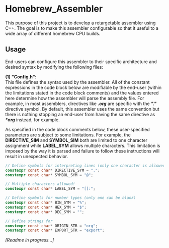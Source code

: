 # Homebrew_Assembler

This purpose of this project is to develop a retargetable assembler using C++. The goal is to make this assembler configurable so that it useful to a wide array of different homebrew CPU builds. 


## Usage

End-users can configure this assembler to their specific architecture and desired syntax by modifying the following files:

**(1) "Config.h":**<br>
This file defines the syntax used by the assembler. All of the constant expressions in the code block below are modifiable by the end-user (within the limitations stated in the code block comments) and the values entered here determine how the assembler will parse the assembly file. For example, in most assemblers, directives like ***_.org_*** are specific with the ***"."*** directive symbol. By default, this assembler uses the same convention but there is nothing stopping an end-user from having the same directive as ***_*org_*** instead, for example.<br>

As specified in the code block comments below, these user-specified parameters are subject to some limitations. For example, the **DIRECTIVE_SIM** and **SYMBOL_SIM** both are limited to one character assignment while **LABEL_SYM** allows multiple characters. This limitation is imposed by the way it is parsed and failure to follow these instructions will result in unexpected behavior.

```c
// Define symbols for interpreting lines (only one character is allowed!)
constexpr const char* DIRECTIVE_SYM = ".";
constexpr const char* SYMBOL_SYM = "@";

// Multiple characters allowed!
constexpr const char* LABEL_SYM = "[]:";

// Define symbols for number types (only one can be blank)
constexpr const char* BIN_SYM = "%";
constexpr const char* HEX_SYM = "$";
constexpr const char* DEC_SYM = "";

// Define strings for 
constexpr const char* ORIGIN_STR = "org";
constexpr const char* EXPORT_STR = "export";
```

_[Readme in progress...]_

